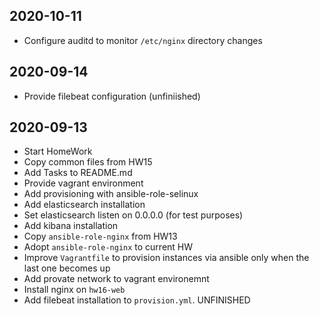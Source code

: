 ## 2020-10-11

- Configure auditd to monitor `/etc/nginx` directory changes

## 2020-09-14

- Provide filebeat configuration (unfiniished)

## 2020-09-13

- Start HomeWork
- Copy common files from HW15
- Add Tasks to README.md
- Provide vagrant environment
- Add provisioning with ansible-role-selinux
- Add elasticsearch installation
- Set elasticsearch listen on 0.0.0.0 (for test purposes) 
- Add kibana installation
- Copy `ansible-role-nginx` from HW13
- Adopt `ansible-role-nginx` to current HW
- Improve `Vagrantfile` to provision instances via ansible only when the last one becomes up
- Add provate network to vagrant environemnt
- Install nginx on `hw16-web`
- Add filebeat installation to `provision.yml`. UNFINISHED
